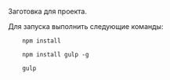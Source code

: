 Заготовка для проекта.

Для запуска выполнить следующие команды:

        npm install
        
        npm install gulp -g
        
        gulp 